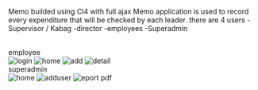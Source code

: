 Memo builded using CI4 with full ajax
Memo application is used to record every expenditure that will be checked by each leader.
there are 4 users
-Supervisor / Kabag
-director
-employees
-Superadmin
<br><br>

employee<br>
![login](https://1.bp.blogspot.com/-ChPYsVmoq5U/Xy9N5dM1WzI/AAAAAAAABJE/yPkuH7ulbocHl4QXKJGDETCZytRcfh_EgCLcBGAsYHQ/s640/login.png)
![home](https://1.bp.blogspot.com/-wFuhr_5Auuo/Xy9N4qNkFTI/AAAAAAAABI4/EIQNaI25Kz0fxe3-1zc0cyZbZASEEZA7ACLcBGAsYHQ/s640/daftar%2Bpermohonan.png)
![add](https://1.bp.blogspot.com/-_QI9xJH7K24/Xy9N4hq8iJI/AAAAAAAABI0/CpMuNlGlrvk_OBtOjlCEaXzo6ms1TzaRgCLcBGAsYHQ/s640/add%2Bdata%2Bmemo.png)
![detail](https://1.bp.blogspot.com/-rw76OREGwpo/Xy9N4jTZoFI/AAAAAAAABI8/oPeim89_-_oeBVDSPdCVh0zUA_hzexzJACLcBGAsYHQ/s640/detail.png)
<br>superadmin<br>
![home](https://1.bp.blogspot.com/-rhgINkrGP3I/Xy9OXN2_6DI/AAAAAAAABJU/jZj86bvwz0E8h3Tv0u6TNQSa4qGXvuEbQCLcBGAsYHQ/s640/super%2B1.png)
![adduser](https://1.bp.blogspot.com/-vveDh4H9VLA/Xy9OXD8Xv1I/AAAAAAAABJY/3jBDW1rGuXEkXRSwds3rwGFK1sKWWeMKgCLcBGAsYHQ/s640/superadmin.pngg)
![eport pdf](https://1.bp.blogspot.com/-wp3YGDshODo/Xy9N5RRjXJI/AAAAAAAABJA/61AE-dYwzbgmi7Oa04-Znk29mxqlEwQxQCLcBGAsYHQ/s640/laporan%2Bpdf.png)


